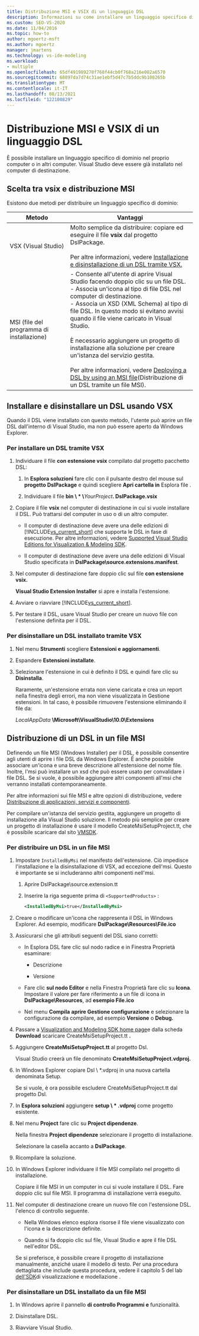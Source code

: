 ```yaml
---
title: Distribuzione MSI e VSIX di un linguaggio DSL
description: Informazioni su come installare un linguaggio specifico di dominio (DSL) nel proprio computer o in altri computer.
ms.custom: SEO-VS-2020
ms.date: 11/04/2016
ms.topic: how-to
author: mgoertz-msft
ms.author: mgoertz
manager: jmartens
ms.technology: vs-ide-modeling
ms.workload:
- multiple
ms.openlocfilehash: 65df491989278f768f44cb0f768a216e082a6570
ms.sourcegitcommit: 68897da7d74c31ae1ebf5d47c7b5ddc9b108265b
ms.translationtype: MT
ms.contentlocale: it-IT
ms.lasthandoff: 08/13/2021
ms.locfileid: "122100829"
---
```

# <a name="msi-and-vsix-deployment-of-a-dsl"></a>Distribuzione MSI e VSIX di un linguaggio DSL
È possibile installare un linguaggio specifico di dominio nel proprio computer o in altri computer. Visual Studio deve essere già installato nel computer di destinazione.

## <a name="choosing-between-vsix-and-msi-deployment"></a><a name="which"></a> Scelta tra vsix e distribuzione MSI
 Esistono due metodi per distribuire un linguaggio specifico di dominio:

|Metodo|Vantaggi|
|-|-|
|VSX (Visual Studio)|Molto semplice da distribuire: copiare ed eseguire il file **vsix** dal progetto DslPackage.<br /><br /> Per altre informazioni, vedere [Installazione e disinstallazione di un DSL tramite VSX.](#Installing)|
|MSI (file del programma di installazione)|- Consente all'utente di aprire Visual Studio facendo doppio clic su un file DSL.<br />- Associa un'icona al tipo di file DSL nel computer di destinazione.<br />- Associa un XSD (XML Schema) al tipo di file DSL. In questo modo si evitano avvisi quando il file viene caricato in Visual Studio.<br /><br /> È necessario aggiungere un progetto di installazione alla soluzione per creare un'istanza del servizio gestita.<br /><br /> Per altre informazioni, vedere [Deploying a DSL by using an MSI file](#msi)(Distribuzione di un DSL tramite un file MSI).|

## <a name="install-and-uninstall-a-dsl-by-using-the-vsx"></a><a name="Installing"></a> Installare e disinstallare un DSL usando VSX

Quando il DSL viene installato con questo metodo, l'utente può aprire un file DSL dall'interno di Visual Studio, ma non può essere aperto da Windows Explorer.

### <a name="to-install-a-dsl-by-using-the-vsx"></a>Per installare un DSL tramite VSX

1. Individuare il file **con estensione vsix** compilato dal progetto pacchetto DSL:

   1. In **Esplora soluzioni** fare clic con il pulsante destro del mouse sul **progetto DslPackage** e quindi scegliere **Apri cartella in** Esplora file .

   2. Individuare il file **bin \\ \* \\**_YourProject_**. DslPackage.vsix**

2. Copiare il file **vsix** nel computer di destinazione in cui si vuole installare il DSL. Può trattarsi del computer in uso o di un altro computer.

   - Il computer di destinazione deve avere una delle edizioni di [!INCLUDE[vs_current_short](../code-quality/includes/vs_current_short_md.md)] che supporta le DSL in fase di esecuzione. Per altre informazioni, vedere [Supported Visual Studio Editions for Visualization & Modeling SDK](../modeling/supported-visual-studio-editions-for-visualization-amp-modeling-sdk.md).

   - Il computer di destinazione deve avere una delle edizioni di Visual Studio specificata in **DslPackage\source.extensions.manifest**.

3. Nel computer di destinazione fare doppio clic sul file **con estensione vsix.**

    **Visual Studio Extension Installer** si apre e installa l'estensione.

4. Avviare o riavviare [!INCLUDE[vs_current_short](../code-quality/includes/vs_current_short_md.md)].

5. Per testare il DSL, usare Visual Studio per creare un nuovo file con l'estensione definita per il DSL.

### <a name="to-uninstall-a-dsl-that-was-installed-by-using-vsx"></a>Per disinstallare un DSL installato tramite VSX

1. Nel menu **Strumenti** scegliere **Estensioni e aggiornamenti**.

2. Espandere **Estensioni installate**.

3. Selezionare l'estensione in cui è definito il DSL e quindi fare clic su **Disinstalla**.

   Raramente, un'estensione errata non viene caricata e crea un report nella finestra degli errori, ma non viene visualizzata in Gestione estensioni. In tal caso, è possibile rimuovere l'estensione eliminando il file da:

   *LocalAppData* **\Microsoft\VisualStudio\10.0\Extensions**

## <a name="deploying-a-dsl-in-an-msi"></a><a name="msi"></a> Distribuzione di un DSL in un file MSI
 Definendo un file MSI (Windows Installer) per il DSL, è possibile consentire agli utenti di aprire i file DSL da Windows Explorer. È anche possibile associare un'icona e una breve descrizione all'estensione del nome file. Inoltre, l'msi può installare un xsd che può essere usato per convalidare i file DSL. Se si vuole, è possibile aggiungere altri componenti all'msi che verranno installati contemporaneamente.

 Per altre informazioni sui file MSI e altre opzioni di distribuzione, vedere [Distribuzione di applicazioni, servizi e componenti](../deployment/deploying-applications-services-and-components.md).

 Per compilare un'istanza del servizio gestita, aggiungere un progetto di installazione alla Visual Studio soluzione. Il metodo più semplice per creare un progetto di installazione è usare il modello CreateMsiSetupProject.tt, che è possibile scaricare dal sito [VMSDK](https://code.msdn.microsoft.com/Visualization-and-Modeling-313535db).

### <a name="to-deploy-a-dsl-in-an-msi"></a>Per distribuire un DSL in un file MSI

1. Impostare `InstalledByMsi` nel manifesto dell'estensione. Ciò impedisce l'installazione e la disinstallazione di VSX, ad eccezione dell'msi. Questo è importante se si includeranno altri componenti nell'msi.

   1. Aprire DslPackage\source.extension.tt

   2. Inserire la riga seguente prima di `<SupportedProducts>` :

       ```xml
       <InstalledByMsi>true</InstalledByMsi>
       ```

2. Creare o modificare un'icona che rappresenta il DSL in Windows Explorer. Ad esempio, modificare **DslPackage\Resources\File.ico**

3. Assicurarsi che gli attributi seguenti del DSL siano corretti:

   - In Esplora DSL fare clic sul nodo radice e in Finestra Proprietà esaminare:

       - Descrizione

       - Versione

   - Fare clic **sul nodo Editor** e nella Finestra Proprietà fare clic su **Icona**. Impostare il valore per fare riferimento a un file di icona in **DslPackage\Resources**, ad **esempio File.ico**

   - Nel menu **Compila** **aprire Gestione configurazione** e selezionare la configurazione da compilare, ad esempio **Versione** o **Debug.**

4. Passare a [Visualization and Modeling SDK home page](https://code.msdn.microsoft.com/Visualization-and-Modeling-313535db)e dalla scheda **Download** scaricare CreateMsiSetupProject.tt **.**

5. Aggiungere **CreateMsiSetupProject.tt** al progetto Dsl.

    Visual Studio creerà un file denominato **CreateMsiSetupProject.vdproj.**

6. In Windows Explorer copiare Dsl \\ *.vdproj in una nuova cartella denominata Setup.

    Se si vuole, è ora possibile escludere CreateMsiSetupProject.tt dal progetto Dsl.

7. In **Esplora soluzioni** aggiungere **setup \\ \* .vdproj** come progetto esistente.

8. Nel menu **Project** fare clic su **Project dipendenze**.

    Nella finestra **Project dipendenze** selezionare il progetto di installazione.

    Selezionare la casella accanto a **DslPackage**.

9. Ricompilare la soluzione.

10. In Windows Explorer individuare il file MSI compilato nel progetto di installazione.

     Copiare il file MSI in un computer in cui si vuole installare il DSL. Fare doppio clic sul file MSI. Il programma di installazione verrà eseguito.

11. Nel computer di destinazione creare un nuovo file con l'estensione DSL. l'elenco di controllo seguente.

    - Nella Windows elenco esplora risorse il file viene visualizzato con l'icona e la descrizione definite.

    - Quando si fa doppio clic sul file, Visual Studio e apre il file DSL nell'editor DSL.

    Se si preferisce, è possibile creare il progetto di installazione manualmente, anziché usare il modello di testo. Per una procedura dettagliata che include questa procedura, vedere il capitolo 5 del lab [dell'SDK](https://code.msdn.microsoft.com/DSLToolsLab/Release/ProjectReleases.aspx?ReleaseId=4207)di visualizzazione e modellazione .

### <a name="to-uninstall-a-dsl-that-was-installed-from-an-msi"></a>Per disinstallare un DSL installato da un file MSI

1. In Windows aprire il pannello **di controllo Programmi e** funzionalità.

2. Disinstallare DSL.

3. Riavviare Visual Studio.
